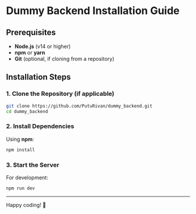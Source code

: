# Dummy Backend Installation Guide

## Prerequisites
- **Node.js** (v14 or higher)
- **npm** or **yarn**
- **Git** (optional, if cloning from a repository)

## Installation Steps

### 1. Clone the Repository (if applicable)
```bash
git clone https://github.com/PutuRivan/dummy_backend.git
cd dummy_backend
```

### 2. Install Dependencies
Using **npm**:
```bash
npm install
```

### 3. Start the Server
For development:
```bash
npm run dev
```

---
Happy coding! 🚀

